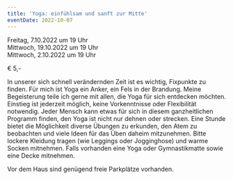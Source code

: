 ```yaml
---
title: 'Yoga: einfühlsam und sanft zur Mitte'
eventDate: 2022-10-07
---
```

Freitag, 7.10.2022 um 19 Uhr  
Mittwoch, 19.10.2022 um 19 Uhr  
Mittwoch, 2.10.2022 um 19 Uhr  

€ 5,-  

In unserer sich schnell verändernden Zeit ist es wichtig, Fixpunkte zu finden. Für mich ist Yoga ein Anker, ein Fels in der Brandung. Meine Begeisterung teile ich gerne mit allen, die Yoga für sich entdecken möchten. Einstieg ist jederzeit möglich, keine Vorkenntnisse oder Flexibilität notwendig. Jeder Mensch kann etwas für sich in diesem ganzheitlichen Programm finden, den Yoga ist nicht nur dehnen oder strecken. Eine Stunde bietet die Möglichkeit diverse Übungen zu erkunden, den Atem zu beobachten und viele Ideen für das Üben daheim mitzunehmen.
Bitte lockere Kleidung tragen (wie Leggings oder Jogginghose) und warme Socken mitnehmen. Falls
vorhanden eine Yoga oder Gymnastikmatte sowie eine Decke mitnehmen.  

Vor dem Haus sind genügend freie Parkplätze vorhanden.
